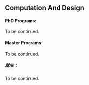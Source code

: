 ## Computation And Design

#### PhD Programs:

To be continued.

#### Master Programs:

To be continued.

##### 就业：

To be continued.

